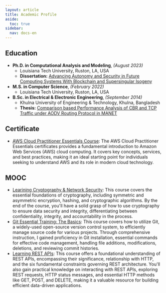 ```yaml
---
layout: article
title: Academic Profile
aside:
  toc: true
sidebar:
  nav: docs-en
---
```

## Education
* **Ph.D. in Computational Analysis and Modeling**, *(August 2023)*
  * Louisiana Tech University, Ruston, LA, USA
  * **Dissertation:** <a id="raw-url" href="https://github.com/zamanmiraz/zamanmiraz.github.io/blob/master/thesis/miraz_dissertation_final.pdf">Advancing Autonomy and Security in Future Computing Systems With Blockchain and Supersingular Isogeny</a>
* **M.S. in Computer Science**, *(February 2022)*
  * Louisiana Tech University, Ruston, LA, USA
* **B.Sc. in Electrical & Electronic Engineering**, *(September 2014)*
  * Khulna University of Engineering & Technology, Khulna, Bangladesh
  * **Thesis:** <a id="raw-url" href="https://github.com/zamanmiraz/zamanmiraz.github.io/blob/master/thesis/0903010.pdf">Comparison based Performance Analysis of CBR and TCP Traffic under AODV Routing Protocol in MANET</a>

## Certificate
* <a id="raw-url" href="https://www.linkedin.com/in/mirazzaman/overlay/1606967561012/single-media-viewer/?profileId=ACoAABZ4BC4Bpy5_UJLxqqbtRKQPTf2DWaoIzuE">AWS Cloud Practitioner Essentials Course</a>: The AWS Cloud Practitioner Essentials certificates provides a fundamental introduction to Amazon Web Services (AWS) cloud computing. It covers key concepts, services, and best practices, making it an ideal starting point for individuals seeking to understand AWS and its role in modern cloud technology.

## MOOC
* <a id="raw-url" href="https://www.linkedin.com/learning/certificates/311d9954afa7b0a872a05fbfdfea62b8bc1f28a1239975157bc26f914da16e5f">Learining Cryptography & Network Security</a>: This course covers the essential foundations of cryptography, including symmetric and asymmetric encryption, hashing, and cryptographic algorithms. By the end of the course, you'll have a solid grasp of how to use cryptography to ensure data security and integrity, differentiating between confidentiality, integrity, and accountability in the process.
* <a id="raw-url" href="https://www.linkedin.com/learning/certificates/5e48e8e76ff63680e1cf22ad6ff4af017ef7c6a4762ee43065191d7c7455656a">Git Essential Training: The Basics</a>: This course covers how to utilize Git, a widely-used open-source version control system, to efficiently manage source code for various projects. Through comprehensive instruction, I gained proficiency in Git installation, essential commands for effective code management, handling file additions, modifications, deletions, and reviewing commit histories.
* <a id="raw-url" href="https://www.linkedin.com/learning/certificates/2de371b4477f7536f481d8e924bbcf177510d47ee93eba9de3a021f52f131068">Learning REST APIs</a>: This course offers a foundational understanding of REST APIs, encompassing their significance, relationship with HTTP, and the six fundamental constraints governing REST architecture. You'll also gain practical knowledge on interacting with REST APIs, exploring REST requests, HTTP status messages, and essential HTTP methods like GET, POST, and DELETE, making it a valuable resource for building efficient data-driven applications.
